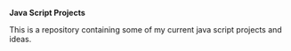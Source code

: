 **Java Script Projects**

This is a repository containing some of my current java script projects and ideas.
